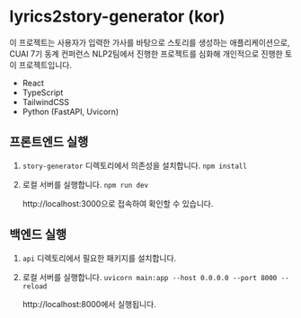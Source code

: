 # lyrics2story-generator (kor)

이 프로젝트는 사용자가 입력한 가사를 바탕으로 스토리를 생성하는 애플리케이션으로, CUAI 7기 동계 컨퍼런스 NLP2팀에서 진행한 프로젝트를 심화해 개인적으로 진행한 토이 프로젝트입니다.

- React
- TypeScript
- TailwindCSS
- Python (FastAPI, Uvicorn)

## 프론트엔드 실행

1. `story-generator` 디렉토리에서 의존성을 설치합니다.
   `npm install`
2. 로컬 서버를 실행합니다.
   `npm run dev`

   http://localhost:3000으로 접속하여 확인할 수 있습니다.

## 백엔드 실행

1. `api` 디렉토리에서 필요한 패키지를 설치합니다.
2. 로컬 서버를 실행합니다.
   `uvicorn main:app --host 0.0.0.0 --port 8000 --reload`

   http://localhost:8000에서 실행됩니다.
